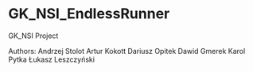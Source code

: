 # GK_NSI_EndlessRunner
GK_NSI Project

Authors:
Andrzej Stolot
Artur Kokott
Dariusz Opitek
Dawid Gmerek
Karol Pytka
Łukasz Leszczyński
